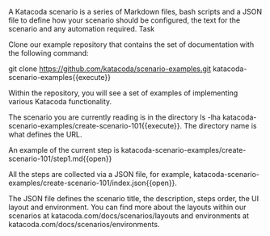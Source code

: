 A Katacoda scenario is a series of Markdown files, bash scripts and a JSON file to define how your scenario should be configured, the text for the scenario and any automation required.
Task

Clone our example repository that contains the set of documentation with the following command:

git clone https://github.com/katacoda/scenario-examples.git katacoda-scenario-examples{{execute}}

Within the repository, you will see a set of examples of implementing various Katacoda functionality.

The scenario you are currently reading is in the directory ls -lha katacoda-scenario-examples/create-scenario-101{{execute}}. The directory name is what defines the URL.

An example of the current step is katacoda-scenario-examples/create-scenario-101/step1.md{{open}}

All the steps are collected via a JSON file, for example, katacoda-scenario-examples/create-scenario-101/index.json{{open}}.

The JSON file defines the scenario title, the description, steps order, the UI layout and environment. You can find more about the layouts within our scenarios at katacoda.com/docs/scenarios/layouts and environments at katacoda.com/docs/scenarios/environments.
